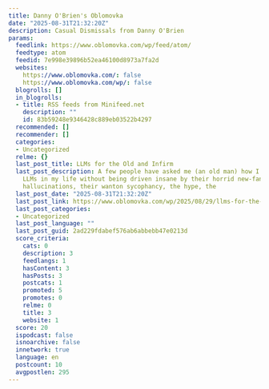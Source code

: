 ```yaml
---
title: Danny O'Brien's Oblomovka
date: "2025-08-31T21:32:20Z"
description: Casual Dismissals from Danny O'Brien
params:
  feedlink: https://www.oblomovka.com/wp/feed/atom/
  feedtype: atom
  feedid: 7e998e39896b52ea46100d8973a7fa2d
  websites:
    https://www.oblomovka.com/: false
    https://www.oblomovka.com/wp/: false
  blogrolls: []
  in_blogrolls:
  - title: RSS feeds from Minifeed.net
    description: ""
    id: 83b59248e9346428c889eb03522b4297
  recommended: []
  recommender: []
  categories:
  - Uncategorized
  relme: {}
  last_post_title: LLMs for the Old and Infirm
  last_post_description: A few people have asked me (an old man) how I manage to use
    LLMs in my life without being driven insane by their horrid new-fangledness, their
    hallucinations, their wanton sycophancy, the hype, the
  last_post_date: "2025-08-31T21:32:20Z"
  last_post_link: https://www.oblomovka.com/wp/2025/08/29/llms-for-the-old-and-infirm/
  last_post_categories:
  - Uncategorized
  last_post_language: ""
  last_post_guid: 2ad229fdabef576ab6abbebb47e0213d
  score_criteria:
    cats: 0
    description: 3
    feedlangs: 1
    hasContent: 3
    hasPosts: 3
    postcats: 1
    promoted: 5
    promotes: 0
    relme: 0
    title: 3
    website: 1
  score: 20
  ispodcast: false
  isnoarchive: false
  innetwork: true
  language: en
  postcount: 10
  avgpostlen: 295
---
```

